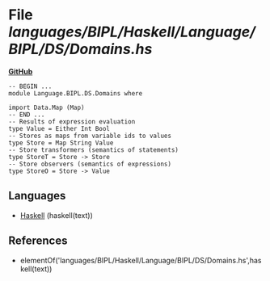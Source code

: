 # File _languages/BIPL/Haskell/Language/BIPL/DS/Domains.hs_
**[GitHub](https://github.com/softlang/yas/blob/master/languages/BIPL/Haskell/Language/BIPL/DS/Domains.hs)**
```
-- BEGIN ...
module Language.BIPL.DS.Domains where

import Data.Map (Map)
-- END ...
-- Results of expression evaluation
type Value = Either Int Bool
-- Stores as maps from variable ids to values
type Store = Map String Value
-- Store transformers (semantics of statements)
type StoreT = Store -> Store
-- Store observers (semantics of expressions)
type StoreO = Store -> Value
```

## Languages
* [Haskell](../languages/Haskell.md) (haskell(text))

## References
* elementOf('languages/BIPL/Haskell/Language/BIPL/DS/Domains.hs',haskell(text))
